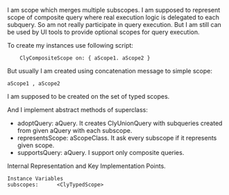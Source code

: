 I am scope which merges multiple subscopes. 
I am supposed to represent scope of composite query where real execution logic is delegated to each subquery. 
So am not really participate in query execution. But I am still can be used by UI tools to provide optional scopes for query execution.

To create my instances use following script:

		ClyCompositeScope on: { aScope1. aScope2 }
		
But usually I am created using concatenation message to simple scope: 

	aScope1 , aScope2 
	
I am supposed to be created on the set of typed scopes.

And I implement abstract methods of superclass: 

- adoptQuery: aQuery. It creates ClyUnionQuery with subqueries created from given aQuery with each subscope.
- representsScope: aScopeClass. It ask every subscope if it represents given scope.
- supportsQuery: aQuery. I support only composite queries.

Internal Representation and Key Implementation Points.

    Instance Variables
	subscopes:		<ClyTypedScope>
